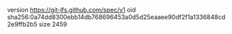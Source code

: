 version https://git-lfs.github.com/spec/v1
oid sha256:0a74dd8300ebb14db768696453a0d5d25eaaee90df2f1a1336848cd2e9ffb2b5
size 2459
